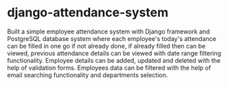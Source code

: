 # django-attendance-system

Built a simple employee attendance system with Django framework and PostgreSQL database system where each employee's today's attendance can be filled in one go if not already done, if already filled then can be viewed, previous attendance details can be viewed with date range filtering functionality.
Employee details can be added, updated and deleted with the help of validation forms.
Employees data can be filtered with the help of email searching functionality and departments selection.
